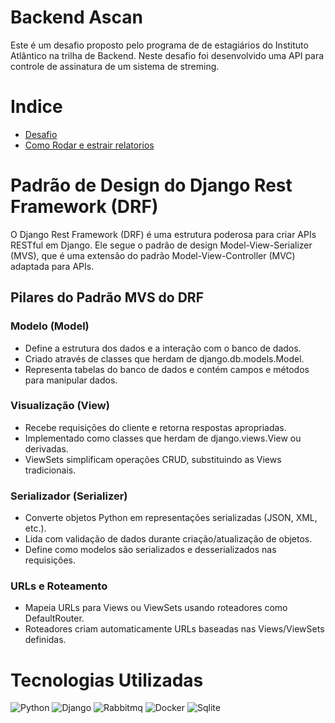 # Backend Ascan

Este é um desafio proposto pelo programa de de estagiários do Instituto Atlântico na trilha de Backend. Neste desafio foi desenvolvido uma API para controle de assinatura de um sistema de streming.

# Indice
- [Desafio](DESAFIO.md)
- [Como Rodar e estrair relatorios](INFO.md)

# Padrão de Design do Django Rest Framework (DRF)

O Django Rest Framework (DRF) é uma estrutura poderosa para criar APIs RESTful em Django. Ele segue o padrão de design Model-View-Serializer (MVS), que é uma extensão do padrão Model-View-Controller (MVC) adaptada para APIs.

## Pilares do Padrão MVS do DRF

### Modelo (Model)
- Define a estrutura dos dados e a interação com o banco de dados.
- Criado através de classes que herdam de django.db.models.Model.
- Representa tabelas do banco de dados e contém campos e métodos para manipular dados.

### Visualização (View)
- Recebe requisições do cliente e retorna respostas apropriadas.
- Implementado como classes que herdam de django.views.View ou derivadas.
- ViewSets simplificam operações CRUD, substituindo as Views tradicionais.

### Serializador (Serializer)
- Converte objetos Python em representações serializadas (JSON, XML, etc.).
- Lida com validação de dados durante criação/atualização de objetos.
- Define como modelos são serializados e desserializados nas requisições.

### URLs e Roteamento
- Mapeia URLs para Views ou ViewSets usando roteadores como DefaultRouter.
- Roteadores criam automaticamente URLs baseadas nas Views/ViewSets definidas.

# Tecnologias Utilizadas

![Python](https://img.shields.io/badge/python-3670A0?style=for-the-badge&logo=python&logoColor=ffdd54)
![Django](https://img.shields.io/badge/Django-092E20?style=for-the-badge&logo=django&logoColor=white)
![Rabbitmq](https://img.shields.io/badge/rabbitmq-%23FF6600.svg?&style=for-the-badge&logo=rabbitmq&logoColor=white)
![Docker](https://img.shields.io/badge/docker-%230db7ed.svg?style=for-the-badge&logo=docker&logoColor=white) 
![Sqlite](https://img.shields.io/badge/SQLite-07405E?style=for-the-badge&logo=sqlite&logoColor=white)